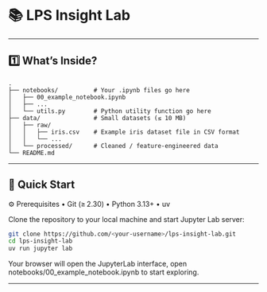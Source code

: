# 📚 LPS Insight Lab

---

## 1️⃣ What’s Inside?

```
.
├── notebooks/          # Your .ipynb files go here
│   ├── 00_example_notebook.ipynb
│   ├── ...
│   └── utils.py        # Python utility function go here
├── data/               # Small datasets (≤ 10 MB)
│   ├── raw/
│   │   ├── iris.csv    # Example iris dataset file in CSV format
│   │   └── ...
│   └── processed/      # Cleaned / feature‑engineered data
└── README.md
```

---

## 🚀 Quick Start

⚙️ Prerequisites
• Git (≥ 2.30)
• Python 3.13+
• uv

Clone the repository to your local machine and start Jupyter Lab server:

```bash
git clone https://github.com/<your-username>/lps-insight-lab.git
cd lps-insight-lab
uv run jupyter lab
```

Your browser will open the JupyterLab interface, open notebooks/00_example_notebook.ipynb to start exploring.

---
